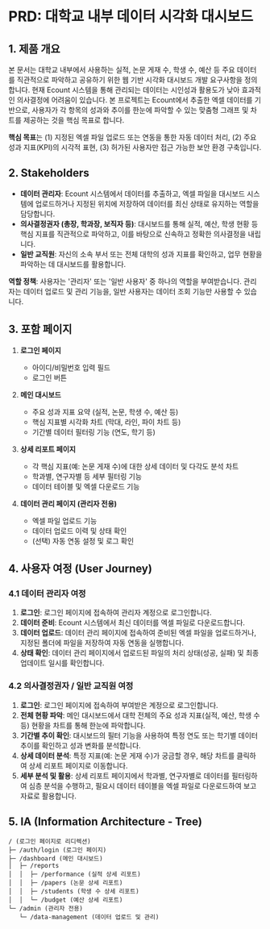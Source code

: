 # PRD: 대학교 내부 데이터 시각화 대시보드

## 1. 제품 개요

본 문서는 대학교 내부에서 사용하는 실적, 논문 게재 수, 학생 수, 예산 등 주요 데이터를 직관적으로 파악하고 공유하기 위한 웹 기반 시각화 대시보드 개발 요구사항을 정의합니다. 현재 Ecount 시스템을 통해 관리되는 데이터는 시인성과 활용도가 낮아 효과적인 의사결정에 어려움이 있습니다. 본 프로젝트는 Ecount에서 추출한 엑셀 데이터를 기반으로, 사용자가 각 항목의 성과와 추이를 한눈에 파악할 수 있는 맞춤형 그래프 및 차트를 제공하는 것을 핵심 목표로 합니다.

**핵심 목표**는 (1) 지정된 엑셀 파일 업로드 또는 연동을 통한 자동 데이터 처리, (2) 주요 성과 지표(KPI)의 시각적 표현, (3) 허가된 사용자만 접근 가능한 보안 환경 구축입니다.

## 2. Stakeholders

*   **데이터 관리자**: Ecount 시스템에서 데이터를 추출하고, 엑셀 파일을 대시보드 시스템에 업로드하거나 지정된 위치에 저장하여 데이터를 최신 상태로 유지하는 역할을 담당합니다.
*   **의사결정권자 (총장, 학과장, 보직자 등)**: 대시보드를 통해 실적, 예산, 학생 현황 등 핵심 지표를 직관적으로 파악하고, 이를 바탕으로 신속하고 정확한 의사결정을 내립니다.
*   **일반 교직원**: 자신의 소속 부서 또는 전체 대학의 성과 지표를 확인하고, 업무 현황을 파악하는 데 대시보드를 활용합니다.

**역할 정책**: 사용자는 '관리자' 또는 '일반 사용자' 중 하나의 역할을 부여받습니다. 관리자는 데이터 업로드 및 관리 기능을, 일반 사용자는 데이터 조회 기능만 사용할 수 있습니다.

## 3. 포함 페이지

1.  **로그인 페이지**
    *   아이디/비밀번호 입력 필드
    *   로그인 버튼

2.  **메인 대시보드**
    *   주요 성과 지표 요약 (실적, 논문, 학생 수, 예산 등)
    *   핵심 지표별 시각화 차트 (막대, 라인, 파이 차트 등)
    *   기간별 데이터 필터링 기능 (연도, 학기 등)

3.  **상세 리포트 페이지**
    *   각 핵심 지표(예: 논문 게재 수)에 대한 상세 데이터 및 다각도 분석 차트
    *   학과별, 연구자별 등 세부 필터링 기능
    *   데이터 테이블 및 엑셀 다운로드 기능

4.  **데이터 관리 페이지 (관리자 전용)**
    *   엑셀 파일 업로드 기능
    *   데이터 업로드 이력 및 상태 확인
    *   (선택) 자동 연동 설정 및 로그 확인

## 4. 사용자 여정 (User Journey)

### 4.1 데이터 관리자 여정

1.  **로그인**: 로그인 페이지에 접속하여 관리자 계정으로 로그인합니다.
2.  **데이터 준비**: Ecount 시스템에서 최신 데이터를 엑셀 파일로 다운로드합니다.
3.  **데이터 업로드**: 데이터 관리 페이지에 접속하여 준비된 엑셀 파일을 업로드하거나, 지정된 폴더에 파일을 저장하여 자동 연동을 실행합니다.
4.  **상태 확인**: 데이터 관리 페이지에서 업로드된 파일의 처리 상태(성공, 실패) 및 최종 업데이트 일시를 확인합니다.

### 4.2 의사결정권자 / 일반 교직원 여정

1.  **로그인**: 로그인 페이지에 접속하여 부여받은 계정으로 로그인합니다.
2.  **전체 현황 파악**: 메인 대시보드에서 대학 전체의 주요 성과 지표(실적, 예산, 학생 수 등) 현황을 차트를 통해 한눈에 파악합니다.
3.  **기간별 추이 확인**: 대시보드의 필터 기능을 사용하여 특정 연도 또는 학기별 데이터 추이를 확인하고 성과 변화를 분석합니다.
4.  **상세 데이터 분석**: 특정 지표(예: 논문 게재 수)가 궁금할 경우, 해당 차트를 클릭하여 상세 리포트 페이지로 이동합니다.
5.  **세부 분석 및 활용**: 상세 리포트 페이지에서 학과별, 연구자별로 데이터를 필터링하여 심층 분석을 수행하고, 필요시 데이터 테이블을 엑셀 파일로 다운로드하여 보고 자료로 활용합니다.

## 5. IA (Information Architecture - Tree)

```
/ (로그인 페이지로 리디렉션)
├─ /auth/login (로그인 페이지)
├─ /dashboard (메인 대시보드)
│  ├─ /reports
│  │  ├─ /performance (실적 상세 리포트)
│  │  ├─ /papers (논문 상세 리포트)
│  │  ├─ /students (학생 수 상세 리포트)
│  │  └─ /budget (예산 상세 리포트)
└─ /admin (관리자 전용)
   └─ /data-management (데이터 업로드 및 관리)
```
